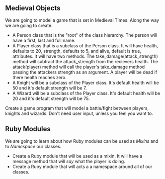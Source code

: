 ## Medieval Objects
We are going to model a game that is set in Medieval Times. Along the way we are going to create:

* A Person class that is the "root" of the class hierarchy. The person will have a first, last and full name. 
* A Player class that is a subclass of the Person class. It will have health, defaults to 20, strength, defaults to 5, and alive, default is true, attributes. It will have two methods. The take_damage(attack_strength) method will subtract the attack_strength from the recievers health. The attack(player) method will call the player's take_damage method passing the attackers strength as an argument. A player will be dead if there health reaches zero.
* A Knight will be a subclass of the Player class. It's default health will be 50 and it's default strength will be 7. 
* A Wizard will be a subclass of the Player class. It's default health will be 20 and it's default strength will be 75. 

Create a game program that will model a battle/fight between players, knights and wizards. Don't need user input, unless you feel you want to.

## Ruby Modules

We are going to learn about how Ruby modules can be used as _Mixins_ and to _Namespace_ our classes.

* Create a Ruby module that will be used as a mixin. It will have a message method that will _say_ what the player is doing.
* Create a Ruby module that will acts a a namespace around all of our classes.



